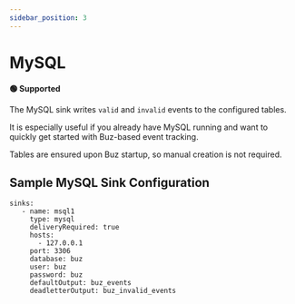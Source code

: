 ```yaml
---
sidebar_position: 3
---
```



# MySQL

**🟢 Supported**

The MySQL sink writes `valid` and `invalid` events to the configured tables.

It is especially useful if you already have MySQL running and want to quickly get started with Buz-based event tracking.

Tables are ensured upon Buz startup, so manual creation is not required.

## Sample MySQL Sink Configuration

```
sinks:
   - name: msql1
     type: mysql
     deliveryRequired: true
     hosts:
       - 127.0.0.1
     port: 3306
     database: buz
     user: buz
     password: buz
     defaultOutput: buz_events
     deadletterOutput: buz_invalid_events
```

